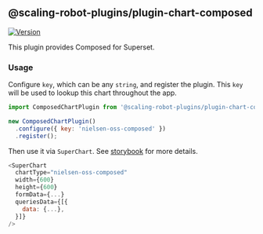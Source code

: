 ## @scaling-robot-plugins/plugin-chart-composed

[![Version](https://img.shields.io/npm/v/@scaling-robot-plugins/plugin-chart-composed.svg?style=flat-square)](https://img.shields.io/npm/v/@scaling-robot-plugins/plugin-chart-composed.svg?style=flat-square)

This plugin provides Composed for Superset.

### Usage

Configure `key`, which can be any `string`, and register the plugin. This `key` will be used to lookup this chart throughout the app.

```js
import ComposedChartPlugin from '@scaling-robot-plugins/plugin-chart-composed';

new ComposedChartPlugin()
  .configure({ key: 'nielsen-oss-composed' })
  .register();
```

Then use it via `SuperChart`. See [storybook](https://apache-superset.github.io/superset-ui/?selectedKind=plugin-chart-composed) for more details.

```js
<SuperChart
  chartType="nielsen-oss-composed"
  width={600}
  height={600}
  formData={...}
  queriesData={[{
    data: {...},
  }]}
/>
```
